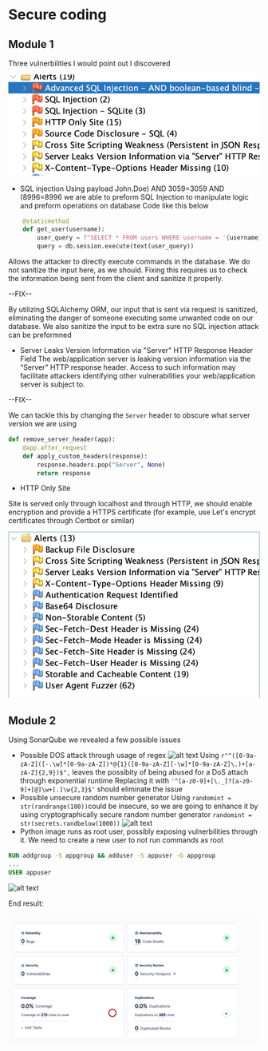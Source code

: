 # Secure coding

## Module 1

Three vulnerbilities I would point out I discovered

![alt text](image-3.png)

- SQL injection
Using payload  John.Doe) AND 3059=3059 AND (8996=8996 we are able to preform SQL Injection to manipulate logic and preform operations on database
Code like this below

```python
    @staticmethod
    def get_user(username):
        user_query = f"SELECT * FROM users WHERE username = '{username}'"
        query = db.session.execute(text(user_query))
```

Allows the attacker to directly execute commands in the database. We do not sanitize the input here, as we should. Fixing this requires us to check the information being sent from the client and sanitize it properly.

--FIX--

By utilizing SQLAlchemy ORM, our input that is sent via request is sanitized, eliminating the danger of someone executing some unwanted code on our database. We also sanitize the input to be extra sure no SQL injection attack can be preformned

- Server Leaks Version Information via "Server" HTTP Response Header Field
The web/application server is leaking version information via the “Server” HTTP response header. Access to such information may facilitate attackers identifying other vulnerabilities your web/application server is subject to.

--FIX--

We can tackle this by changing the `Server` header to obscure what server version we are using

```python
def remove_server_header(app):
    @app.after_request
    def apply_custom_headers(response):
        response.headers.pop("Server", None)
        return response
```

- HTTP Only Site

Site is served only through localhost and through HTTP, we should enable encryption and provide a HTTPS certificate (for example, use Let's encrypt certificates through Certbot or similar)

![alt text](image-5.png)

## Module 2

Using SonarQube we revealed a few possible issues

- Possible DOS attack through usage of regex
![alt text](image.png)
Using `r"^([0-9a-zA-Z]([-.\w]*[0-9a-zA-Z])*@{1}([0-9a-zA-Z][-\w]*[0-9a-zA-Z]\.)+[a-zA-Z]{2,9})$",` leaves the possibity of being abused for a DoS attach through exponential runtime
Replacing it with `'^[a-z0-9]+[\._]?[a-z0-9]+[@]\w+[.]\w{2,3}$'` should eliminate the issue
- Possible unsecure random number generator
Using `randomint = str(randrange(100))`could be insecure, so we are going to enhance it by using cryptographically secure random number generator `randomint = str(secrets.randbelow(1000))`
![alt text](image-1.png)
- Python image runs as root user, possibly exposing vulnerbilities through it. We need to create a new user to not run commands as root

```dockerfile
RUN addgroup -S appgroup && adduser -S appuser -G appgroup
...
USER appuser
```

![alt text](image-2.png)

End result:

![alt text](image-4.png)
